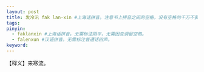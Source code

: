 ```yaml
---
layout: post
title: 发冷汛 fak lan·xin #上海话拼音。注意书上拼音之间的空格，没有空格的千万不要空格，该空的地方一定要空格。注意每个气口前是否存在单引号（'），如果有单引号一定要在英文状态下输入。
tags:
pinyin: 
  - faklanxin #上海话拼音。无需标注阴平，无需因变调留空格。 
  - falenxun #汉语拼音。无需标注普通话四声。
keyword: 
---
```


【释义】来寒流。           
                               